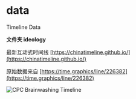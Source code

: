 # data

Timeline Data

**文件夹 ideology**

最新互动式时间线 [https://chinatimeline.github.io/](https://chinatimeline.github.io/)

原始数据来自 [https://time.graphics/line/226382](https://time.graphics/line/226382)

![CPC Brainwashing Timeline](https://i.imgur.com/1xup0nr.png)
